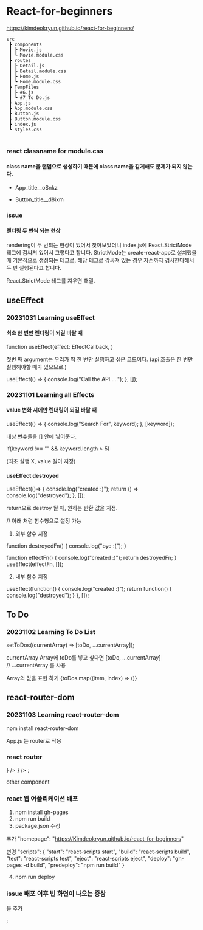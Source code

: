 # React-for-beginners

https://kimdeokryun.github.io/react-for-beginners/

```
src
 ┣ components
 ┃ ┣ Movie.js
 ┃ ┗ Movie.module.css
 ┣ routes
 ┃ ┣ Detail.js
 ┃ ┣ Detail.module.css
 ┃ ┣ Home.js
 ┃ ┗ Home.module.css
 ┣ TempFiles
 ┃ ┣ #6.js
 ┃ ┗ #7 To Do.js
 ┣ App.js
 ┣ App.module.css
 ┣ Button.js
 ┣ Button.module.css
 ┣ index.js
 ┗ styles.css
```

#

### react classname for module.css
#### class name을 랜덤으로 생성하기 때문에 class name을 같게해도 문제가 되지 않는다.
- App_title__oSnkz

- Button_title__d8ixm

### issue
#### 렌더링 두 번씩 되는 현상

rendering이 두 번되는 현상이 있어서 찾아보았더니 index.js에
React.StrictMode 테그에 감싸져 있어서 그렇다고 합니다.
StrictMode는 create-react-app로 설치했을 때 기본적으로 생성되는 테그로,
해당 테그로 감싸져 있는 경우 자손까지 검사한다해서 두 번 실행된다고 합니다.

React.StrictMode 테그를 지우면 해결.


## useEffect

### 20231031  Learning useEffect

#### 최초 한 번만 렌더링이 되길 바랄 때

function useEffect(effect: EffectCallback, )

첫번 째 argument는 우리가 딱 한 번만 실행하고 싶은 코드이다.
(api 호출은 한 번만 실행해야할 때가 있으므로.)

  useEffect(() => {
    console.log("Call the API.....");
  }, []);


### 20231101  Learning all Effects

#### value 변화 시에만 렌더링이 되길 바랄 때

  useEffect(() => {
    console.log("Search For", keyword);
  }, [keyword]);

대상 변수들을 [] 안에 넣어준다.

if(keyword !== "" && keyword.length > 5)

(최초 실행 X, value 길이 지정)

#### useEffect destroyed

useEffect(()=> {
    console.log("created :)");
    return () => console.log("destroyed");
  }, []);

return으로 destroy 될 때, 원하는 반환 값을 지정.

// 아래 처럼 함수형으로 설정 가능

1. 외부 함수 지정

  function destroyedFn() {
    console.log("bye :(");
  }

  function effectFn() {
    console.log("created :)");
    return destroyedFn;
  }
  useEffect(effectFn, []);

2. 내부 함수 지정

  useEffect(function() {
    console.log("created :)");
    return function() { console.log("destroyed"); }
  }, []);


## To Do

### 20231102 Learning To Do List

setToDos((currentArray) => [toDo, ...currentArray]);

currentArray Array에 toDo를 넣고 싶다면 [toDo, ...currentArray]   
// ...currentArray 를 사용

Array의 값을 표현 하기
{toDos.map((item, index) => ()}

## react-router-dom

### 20231103 Learning react-router-dom

npm install react-router-dom

App.js 는 router로 작용

### react router

<Router>
    <Routes>
      <Route path="/" element={<Home />} />
      <Route path="/movie/:id" element={<Detail />} />
    </Routes>
  </Router>;

other component
<Link to="/movie">


### react 웹 어플리케이션 배포
1. npm install gh-pages
2. npm run build
3. package.json 수정

  추가
  "homepage": "https://Kimdeokryun.github.io/react-for-beginners"

  변경
    "scripts": {
    "start": "react-scripts start",
    "build": "react-scripts build",
    "test": "react-scripts test",
    "eject": "react-scripts eject",
    "deploy": "gh-pages -d build",
    "predeploy": "npm run build"
  }

4. npm run deploy

### issue 배포 이후 빈 화면이 나오는 증상

  <Router basename={process.env.PUBLIC_URL}> 을 추가

  </Router>;

